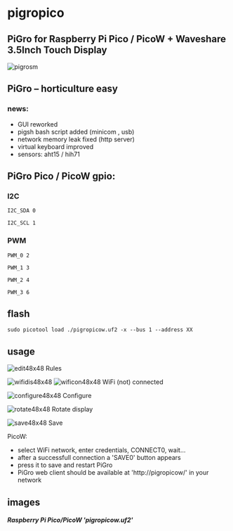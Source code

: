 # pigropico
## PiGro for Raspberry Pi Pico / PicoW + Waveshare 3.5Inch Touch Display

![pigrosm](https://user-images.githubusercontent.com/26333559/196528851-25c66190-ff87-4bd0-a2b7-fbb32330b3c8.png)
## PiGro – horticulture easy

### news:
- GUI reworked
- pigsh bash script added (minicom , usb)
- network memory leak fixed (http server)
- virtual keyboard improved
- sensors: aht15 / hih71


## PiGro Pico / PicoW gpio:

### I2C

`I2C_SDA 0`

`I2C_SCL 1`


### PWM

`PWM_0 2`

`PWM_1 3`

`PWM_2 4`

`PWM_3 6`


## flash

`sudo picotool load ./pigropicow.uf2 -x --bus 1 --address XX`


## usage
![edit48x48](https://github.com/dawigit/pigropico/assets/26333559/99a31cb2-b893-4f6f-82ef-8f8601b44901)   Rules

![wifidis48x48](https://github.com/dawigit/pigropico/assets/26333559/4d874c6d-2ed0-4b96-b20e-08a684f10ddc) ![wificon48x48](https://github.com/dawigit/pigropico/assets/26333559/a518f5b7-ea87-4a4e-8be6-e934ab4daa40) WiFi (not) connected


![configure48x48](https://github.com/dawigit/pigropico/assets/26333559/e3a5aab7-13dc-49c4-929a-2df01c2369fa) Configure

![rotate48x48](https://github.com/dawigit/pigropico/assets/26333559/0b4ef583-791b-4141-9388-43e726555af3) Rotate display

![save48x48](https://github.com/dawigit/pigropico/assets/26333559/7e8cbac0-a86e-43cb-8be9-88e274ca58e7) Save



PicoW:
- select WiFi network, enter credentials, CONNECT0, wait...
- after a successfull connection a 'SAVE0' button appears
- press it to save and restart PiGro
- PiGro web client should be available at 'http://pigropicow/' in your network


## images

##### Raspberry Pi Pico/PicoW    'pigropicow.uf2'


## 
